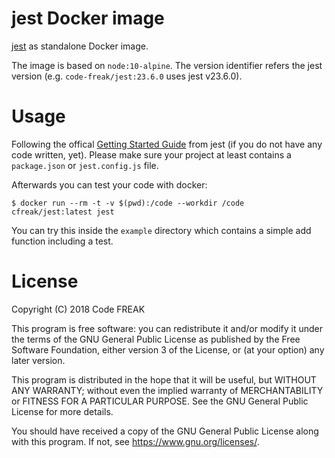 jest Docker image
===================

[jest](https://jestjs.io/) as standalone Docker image.

The image is based on `node:10-alpine`. The version identifier refers the
jest version (e.g. `code-freak/jest:23.6.0` uses jest v23.6.0).

# Usage
Following the offical [Getting Started Guide](https://jestjs.io/docs/en/getting-started.html)
from jest (if you do not have any code written, yet). Please make sure your
project at least contains a `package.json` or `jest.config.js` file.

Afterwards you can test your code with docker:
```console
$ docker run --rm -t -v $(pwd):/code --workdir /code cfreak/jest:latest jest
```

You can try this inside the `example` directory which contains a simple
add function including a test.

# License
Copyright (C) 2018 Code FREAK

This program is free software: you can redistribute it and/or modify
it under the terms of the GNU General Public License as published by
the Free Software Foundation, either version 3 of the License, or
(at your option) any later version.

This program is distributed in the hope that it will be useful,
but WITHOUT ANY WARRANTY; without even the implied warranty of
MERCHANTABILITY or FITNESS FOR A PARTICULAR PURPOSE.  See the
GNU General Public License for more details.

You should have received a copy of the GNU General Public License
along with this program.  If not, see <https://www.gnu.org/licenses/>.
